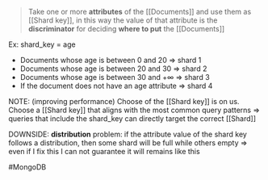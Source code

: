>Take one or more **attributes** of the [[Documents]] and use them as [[Shard key]], in this way the value of that attribute is the **discriminator** for deciding **where to put** the [[Documents]]

  

Ex: shard_key = age

- Documents whose age is between 0 and 20 ⇒ shard 1
- Documents whose age is between 20 and 30 ⇒ shard 2
- Documents whose age is between 30 and +∞ ⇒ shard 3
- If the document does not have an age attribute ⇒ shard 4

  

NOTE: (improving performance)
	Choose of the [[Shard key]] is on us.
	Choose a [[Shard key]] that aligns with the most common query patterns ⇒ queries that include the shard_key can directly target the correct [[Shard]] 


DOWNSIDE: 
	**distribution** problem: if the attribute value of the shard key follows a distribution, then some shard will be full while others empty ⇒ even if I fix this I can not guarantee it will remains like this

#MongoDB